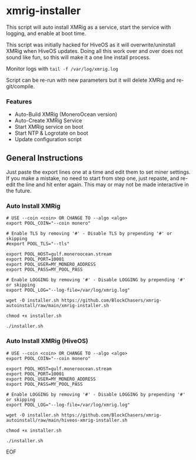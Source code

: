 # xmrig-installer

This script will auto install XMRig as a service, start the service with logging, and enable at boot time.

This script was initially hacked for HiveOS as it will overwrite/uninstall XMRig when HiveOS updates. 
Doing all this work over and over does not sound like fun, so this will make it a one line install process.

Monitor logs with `tail -f /var/log/xmrig.log`

Script can be re-run with new parameters but it will delete XMRig and re-git/compile.

### Features
- Auto-Build XMRig (MoneroOcean version)
- Auto-Create XMRig Service
- Start XMRig service on boot
- Start NTP & Logrotate on boot
- Update configuration script

## General Instructions
Just paste the export lines one at a time and edit them to set miner settings.
If you make a mistake, no need to start from step one, just repaste, and re-edit the line and hit enter again.
This may or may not be made interactive in the future.

### Auto Install XMRig
```
# USE --coin <coin> OR CHANGE TO --algo <algo>
export POOL_COIN="--coin monero"

# Enable TLS by removing '#' - Disable TLS by prepending '#' or skipping
#export POOL_TLS="--tls"

export POOL_HOST=gulf.moneroocean.stream
export POOL_PORT=10001
export POOL_USER=MY_MONERO_ADDRESS
export POOL_PASS=MY_POOL_PASS

# Enable LOGGING by removing '#' - Disable LOGGING by prepending '#' or skipping
export POOL_LOG="--log-file=/var/log/xmrig.log"

wget -O installer.sh https://github.com/BlockChasers/xmrig-autoinstall/raw/main/xmrig-installer.sh

chmod +x installer.sh

./installer.sh
```

### Auto Install XMRig (HiveOS)
```
# USE --coin <coin> OR CHANGE TO --algo <algo>
export POOL_COIN="--coin monero"

export POOL_HOST=gulf.moneroocean.stream
export POOL_PORT=10001
export POOL_USER=MY_MONERO_ADDRESS
export POOL_PASS=MY_POOL_PASS

# Enable LOGGING by removing '#' - Disable LOGGING by prepending '#' or skipping
export POOL_LOG="--log-file=/var/log/xmrig.log"

wget -O installer.sh https://github.com/BlockChasers/xmrig-autoinstall/raw/main/hiveos-xmrig-installer.sh

chmod +x installer.sh

./installer.sh
```

EOF
